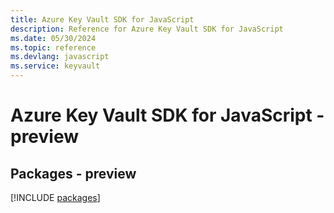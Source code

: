 ```yaml
---
title: Azure Key Vault SDK for JavaScript
description: Reference for Azure Key Vault SDK for JavaScript
ms.date: 05/30/2024
ms.topic: reference
ms.devlang: javascript
ms.service: keyvault
---
```

# Azure Key Vault SDK for JavaScript - preview
## Packages - preview
[!INCLUDE [packages](key-vault-index.md)]